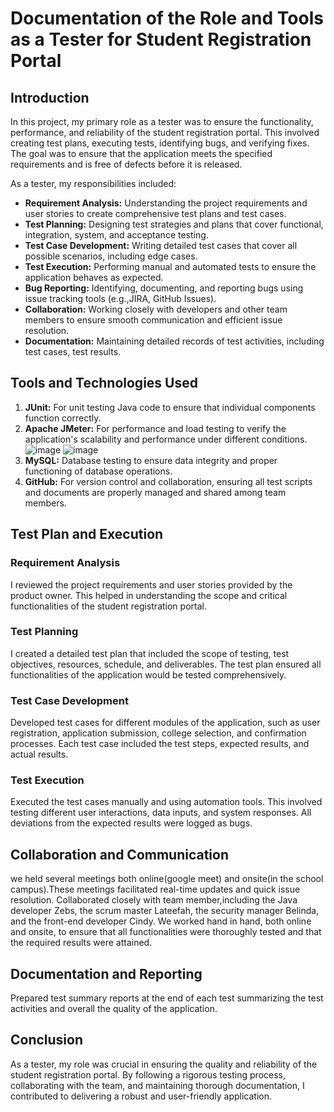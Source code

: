 # Documentation of the Role and Tools as a Tester for Student Registration Portal

## Introduction

In this project, my primary role as a tester was to ensure the functionality, performance, and reliability of the student registration portal. This involved creating test plans, executing tests, identifying bugs, and verifying fixes. The goal was to ensure that the application meets the specified requirements and is free of defects before it is released.

As a tester, my responsibilities included:

- **Requirement Analysis:** Understanding the project requirements and user stories to create comprehensive test plans and test cases.
- **Test Planning:** Designing test strategies and plans that cover functional, integration, system, and acceptance testing.
- **Test Case Development:** Writing detailed test cases that cover all possible scenarios, including edge cases.
- **Test Execution:** Performing manual and automated tests to ensure the application behaves as expected.
- **Bug Reporting:** Identifying, documenting, and reporting bugs using issue tracking tools (e.g.,JIRA, GitHub Issues).
- **Collaboration:** Working closely with developers and other team members to ensure smooth communication and efficient issue resolution.
- **Documentation:** Maintaining detailed records of test activities, including test cases, test results.

## Tools and Technologies Used

1. **JUnit:** For unit testing Java code to ensure that individual components function correctly.
3. **Apache JMeter:** For performance and load testing to verify the application's scalability and performance under different conditions.
   ![image](https://github.com/NGcodeX/spiderdiplome/blob/madian_branch/WhatsApp%20Image%202024-06-14%20at%2014.23.40_f4c7487f.jpg?raw=true)
   ![image](https://github.com/NGcodeX/spiderdiplome/blob/madian_branch/WhatsApp%20Image%202024-06-14%20at%2015.28.07_bbfa8357.jpg?raw=true)
5. **MySQL:** Database testing to ensure data integrity and proper functioning of database operations.
6. **GitHub:** For version control and collaboration, ensuring all test scripts and documents are properly managed and shared among team members.

## Test Plan and Execution

### Requirement Analysis

I reviewed the project requirements and user stories provided by the product owner. This helped in understanding the scope and critical functionalities of the student registration portal.

### Test Planning

I created a detailed test plan that included the scope of testing, test objectives, resources, schedule, and deliverables. The test plan ensured all functionalities of the application would be tested comprehensively.

### Test Case Development

Developed test cases for different modules of the application, such as user registration, application submission, college selection, and confirmation processes. Each test case included the test steps, expected results, and actual results.

### Test Execution

Executed the test cases manually and using automation tools. This involved testing different user interactions, data inputs, and system responses. All deviations from the expected results were logged as bugs.

## Collaboration and Communication
we held several meetings both online(google meet) and onsite(in the school campus).These meetings facilitated real-time updates and quick issue resolution.
Collaborated closely with team member,including the Java developer Zebs, the scrum master Lateefah, the security manager Belinda, and the front-end developer Cindy. We worked hand in hand, both online and onsite, to ensure that all functionalities were thoroughly tested and that the required results were attained.

## Documentation and Reporting
Prepared test summary reports at the end of each test summarizing the test activities and overall the quality of the application.

## Conclusion

As a tester, my role was crucial in ensuring the quality and reliability of the student registration portal. By following a rigorous testing process, collaborating with the team, and maintaining thorough documentation, I contributed to delivering a robust and user-friendly application.

